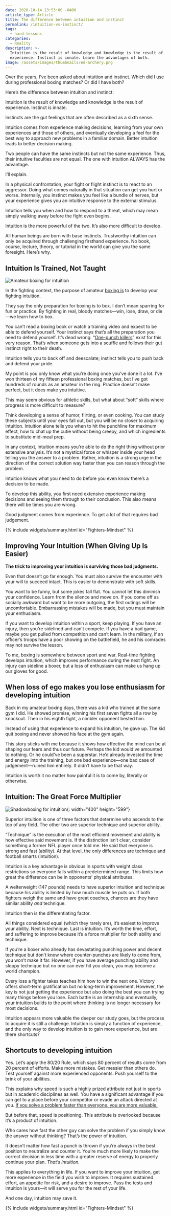 ```yaml
---
date: 2020-10-14 13:53:00 -0400
article_type: Article
title: The difference between intuition and instinct
permalink: /intuition-vs-instinct/
tags:
  - hard-lessons
categories:
  - Reality
description: >-
  Intuition is the result of knowledge and knowledge is the result of
  experience. Instinct is innate. Learn the advantages of both.
image: /assets/images/thumbnails/ed-archery.png
---
```

Over the years, I’ve been asked about intuition and instinct. Which did I use during professional boxing matches? Or did I have both?

Here’s the difference between intuition and instinct:

Intuition is the result of knowledge and knowledge is the result of experience. Instinct is innate.

Instincts are the gut feelings that are often described as a sixth sense.

Intuition comes from experience making decisions, learning from your own experiences and those of others, and eventually developing a feel for the best way to approach new problems in a familiar domain. Better intuition leads to better decision making.

Two people can have the same instincts but not the same experience. Thus, their intuitive faculties are not equal. The one with intuition ALWAYS has the advantage.

I’ll explain.

In a physical confrontation, your fight or flight instinct is to react to an aggressor. Doing what comes naturally in that situation can get you hurt or worse. Internally, you instinct makes you feel like a bundle of nerves, but your experience gives you an intuitive response to the external stimulus.

Intuition tells you when and how to respond to a threat, which may mean simply walking away before the fight even begins.

Intuition is the more powerful of the two. It’s also more difficult to develop.

All human beings are born with base instincts. Trustworthy intuition can only be acquired through challenging firsthand experience. No book, course, lecture, theory, or tutorial in the world can give you the same foresight. Here’s why.

## Intuition Is Trained, Not Taught

![Amateur boxing for intuition](/assets/images/posts/ed-amateur-fight-corner.jpg "Me in 2011 getting coached in between the rounds of an amateur boxing match")

In the fighting context, the purpose of amateur [boxing is](/boxing-benefits/) to develop your fighting intuition.

They say the only preparation for boxing is to box. I don’t mean sparring for fun or practice. By fighting in real, bloody matches—win, lose, draw, or die—we learn how to box.

You can’t read a boxing book or watch a training video and expect to be able to defend yourself. Your instinct says that’s all the preparation you need to defend yourself. It’s dead wrong. “[One-punch killers](https://www.bbc.com/news/uk-38992393)” exist for this very reason. That’s when someone gets into a scuffle and follows their gut instinct right to their death.

Intuition tells you to back off and deescalate; instinct tells you to push back and defend your pride.

My point is you only know what you’re doing once you’ve done it a lot. I’ve won thirteen of my fifteen professional boxing matches, but I’ve got hundreds of rounds as an amateur in the ring. Practice doesn’t make perfect, but it does make you intuitive.

This may seem obvious for athletic skills, but what about “soft” skills where progress is more difficult to measure?

Think developing a sense of humor, flirting, or even cooking. You can study these subjects until your eyes fall out, but you will be no closer to acquiring intuition. Intuition alone tells you when to hit the punchline for maximum effect, how to chat up the cutie without being creepy, and which ingredients to substitute mid-meal prep.

In any context, intuition means you’re able to do the right thing without prior extensive analysis. It’s not a mystical force or whisper inside your head telling you the answer to a problem. Rather, intuition is a strong urge in the direction of the correct solution way faster than you can reason through the problem.

Intuition knows what you need to do before you even know there’s a decision to be made.

To develop this ability, you first need extensive experience making decisions and seeing them through to their conclusion. This also means there will be times you are wrong.

Good judgment comes from experience. To get a lot of that requires bad judgement.

{% include widgets/summary.html id="Fighters-Mindset" %}

## Improving Your Intuition (When Giving Up Is Easier)

**The trick to improving your intuition is surviving those bad judgments.**

Even that doesn’t go far enough. You must also survive the encounter with your will to succeed intact. This is easier to demonstrate with soft skills.

You want to be funny, but some jokes fall flat. You cannot let this diminish your confidence. Learn from the silence and move on. If you come off as socially awkward but want to be more outgoing, the first outings will be uncomfortable. Embarrassing mistakes will be made, but you must maintain your enthusiasm.

If you want to develop intuition within a sport, keep playing. If you have an injury, then you’re sidelined and can’t compete. If you have a bad game, maybe you get pulled from competition and can’t learn. In the military, if an officer’s troops have a poor showing on the battlefield, he and his comrades may not survive the lesson.

To me, boxing is somewhere between sport and war. Real-time fighting develops intuition, which improves performance during the next fight. An injury can sideline a boxer, but a loss of enthusiasm can make us hang up our gloves for good.

## When loss of ego makes you lose enthusiasm for developing intuition

Back in my amateur boxing days, there was a kid who trained at the same gym I did. He showed promise, winning his first seven fights all a row by knockout. Then in his eighth fight, a nimbler opponent bested him.

Instead of using that experience to expand his intuition, he gave up. The kid quit boxing and never showed his face at the gym again.

This story sticks with me because it shows how effective the mind can be at shaping our fears and thus our future. Perhaps the kid would’ve amounted to nothing. Or he could’ve been a superstar. He’d already invested the time and energy into the training, but one bad experience—one bad case of judgement—ruined him entirely. It didn’t have to be that way.

Intuition is worth it no matter how painful it is to come by, literally or otherwise.

## Intuition: The Great Force Multiplier

![Shadowboxing for intuition](/assets/images/posts/blackandwhiteboxing.jpg "Shadowboxing for intuition"){: width="400" height="599"}

Superior intuition is one of three factors that determine who ascends to the top of any field. The other two are superior technique and superior ability.

“Technique” is the execution of the most efficient movement and ability is how effective said movement is. If the distinction isn’t clear, consider something a former NFL player once told me. He said that everyone is strong and fast (ability). At that level, the only differences are technique and football smarts (intuition).

Intuition is a key advantage is obvious in sports with weight class restrictions so everyone falls within a predetermined range. This limits how great the difference can be in opponents’ physical attributes.

A welterweight (147 pounds) needs to have superior intuition and technique because his ability is limited by how much muscle he puts on. If both fighters weigh the same and have great coaches, chances are they have similar ability *and* technique.

Intuition then is the differentiating factor.

All things considered equal (which they rarely are), it’s easiest to improve your ability. Next is technique. Last is intuition. It’s worth the time, effort, and suffering to improve because it’s a force multiplier for both ability and technique.

If you’re a boxer who already has devastating punching power and decent technique but don’t know where counter-punches are likely to come from, you won’t make it far. However, if you have average punching ability and sloppy technique but no one can ever hit you clean, you may become a world champion.

Every loss a fighter takes teaches him how to win the next one. Victory offers short-term gratification but no long-term improvement. However, the key is not just getting the experience but also doing the best you can trying many things before you lose. Each battle is an internship and eventually, your intuition builds to the point where thinking is no longer necessary for most decisions.

Intuition appears more valuable the deeper our study goes, but the process to acquire it is still a challenge. Intuition is simply a function of experience, and the only way to develop intuition is to gain more experience, but are there shortcuts?

## Shortcuts to developing intuition

Yes. Let’s apply the 80/20 Rule, which says 80 percent of results come from 20 percent of efforts. Make more mistakes. Get messier than others do. Test yourself against more experienced opponents. Push yourself to the brink of your abilities.

This explains why speed is such a highly prized attribute not just in sports but in academic disciplines as well. You have a significant advantage if you can get to a place before your competitor or evade an attack directed at you. [If you solve a problem faster than everyone, you are more valuable.](/problem-solving-process/)

But before that, speed is positioning. This attribute is overlooked because it’s a product of intuition.

Who cares how fast the other guy can solve the problem if you simply know the answer without thinking? That’s the power of intuition.

It doesn’t matter how fast a punch is thrown if you’re always in the best position to neutralize and counter it. You’re much more likely to make the correct decision in less time with a greater reserve of energy to properly continue your plan. *That’s intuition.*

This applies to everything in life. If you want to improve your intuition, get more experience in the field you wish to improve. It requires sustained effort, an appetite for risk, and a desire to improve. Pass the tests and intuition is yours—it will serve you for the rest of your life.

And one day, intuition may save it.

{% include widgets/summary.html id="Fighters-Mindset" %}